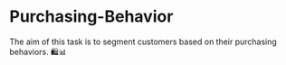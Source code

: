 # Purchasing-Behavior
The aim of this task is to segment customers based on their purchasing behaviors. 🛍️📊
